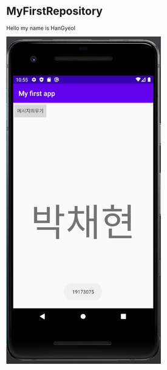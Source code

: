 # MyFirstRepository

Hello my name is HanGyeol

<img width="" height="" src="./Png/[19173075 박채현] 캡스톤디자인 2주차 과제.png"></img>
